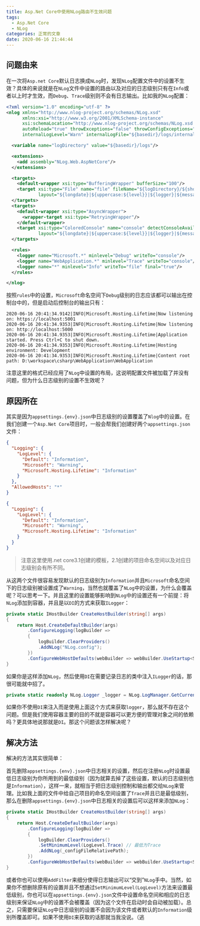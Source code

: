 ```yaml
---
title: Asp.Net Core中使用NLog路由不生效问题
tags:
  - Asp.Net Core
  - NLog
categories: 正常的文章
date: 2020-06-16 21:44:44
---
```


## 问题由来

在一次将`Asp.net Core`默认日志换成`NLog`时，发现`NLog`配置文件中的设置不生效？具体的来说就是在`NLog`文件中设置的路由以及对应的日志级别只有在`Info`或者以上时才生效，而`Debug`、`Trace`级别则不会有日志输出。比如我的`NLog`配置：

```xml
<?xml version="1.0" encoding="utf-8" ?>
<nlog xmlns="http://www.nlog-project.org/schemas/NLog.xsd"
      xmlns:xsi="http://www.w3.org/2001/XMLSchema-instance"
      xsi:schemaLocation="http://www.nlog-project.org/schemas/NLog.xsd NLog.xsd"
      autoReload="true" throwExceptions="false" throwConfigExceptions="true"
      internalLogLevel="Warn" internalLogFile="${basedir}/logs/internal.log">

  <variable name="logDirectory" value="${basedir}/logs"/>

  <extensions>
    <add assembly="NLog.Web.AspNetCore"/>
  </extensions>

  <targets>
    <default-wrapper xsi:type="BufferingWrapper" bufferSize="100"/>
    <target xsi:type="File" name="file" fileName="${logDirectory}/${shortdate}-${level}.log" encoding="utf-8"
            layout="${longdate}|${uppercase:${level}}|${logger}|${message} ${exception:format=tostring}" />
  </targets>
  <targets>
    <default-wrapper xsi:type="AsyncWrapper">
      <wrapper-target xsi:type="RetryingWrapper"/>
    </default-wrapper>
    <target xsi:type="ColoredConsole" name="console" detectConsoleAvailable="true"
            layout="${longdate}|${uppercase:${level}}|${logger}|${message}"/>
  </targets>

  <rules>
    <logger name="Microsoft.*" minlevel="Debug" writeTo="console"/>
    <logger name="WebApplication.*" minlevel="Trace" writeTo="console"/>
    <logger name="*" minlevel="Info" writeTo="file" final="true"/>
  </rules>

</nlog>
```

按照`rules`中的设置，`Microsoft`命名空间下`Debug`级别的日志应该都可以输出在控制台中的，但是启动后控制台的输出只有：

```log
2020-06-16 20:41:34.9142|INFO|Microsoft.Hosting.Lifetime|Now listening on: https://localhost:5001
2020-06-16 20:41:34.9353|INFO|Microsoft.Hosting.Lifetime|Now listening on: http://localhost:5000
2020-06-16 20:41:34.9353|INFO|Microsoft.Hosting.Lifetime|Application started. Press Ctrl+C to shut down.
2020-06-16 20:41:34.9353|INFO|Microsoft.Hosting.Lifetime|Hosting environment: Development
2020-06-16 20:41:34.9353|INFO|Microsoft.Hosting.Lifetime|Content root path: D:\workspace\csharp\WebApplication\WebApplication
```

注意这里的格式已经应用了`NLog`中设置的布局，这说明配置文件被加载了并没有问题，但为什么日志级别的设置不生效呢？

## 原因所在

其实是因为`appsettings.{env}.json`中日志级别的设置覆盖了`Nlog`中的设置。在我们创建一个`Asp.Net Core`项目时，一般会帮我们创建好两个`appsettings.json`文件：

```json appsettings.json
{
  "Logging": {
    "LogLevel": {
      "Default": "Information",
      "Microsoft": "Warning",
      "Microsoft.Hosting.Lifetime": "Information"
    }
  },
  "AllowedHosts": "*"
}
```

```json appsettings.Development.json
{
  "Logging": {
    "LogLevel": {
      "Default": "Information",
      "Microsoft": "Warning",
      "Microsoft.Hosting.Lifetime": "Information"
    }
  }
}
```

> 注意这里使用.net core3.1创建的模板，2.1创建的项目命名空间以及对应日志级别会有所不同。

从这两个文件很容易发现默认的日志级别为`Information`并且`Microsoft`命名空间下的日志级别被设置成了`Warning`，当然也就覆盖了`NLog`中的设置，为什么会覆盖呢？可以思考一下。并且这里的设置能够影响到`NLog`中的设置还有一个前提：将`NLog`添加到容器，并且是以`DI`的方式来获取`ILogger`：

```csharp
private static IHostBuilder CreateHostBuilder(string[] args)
{
    return Host.CreateDefaultBuilder(args)
        .ConfigureLogging(logBuilder =>
        {
            logBuilder.ClearProviders()
            .AddNLog("NLog.config");
        })
        .ConfigureWebHostDefaults(webBuilder => webBuilder.UseStartup<Startup>());
}
```

如果你是这样添加`NLog`，然后使用`DI`在需要记录日志的类中注入`ILogger`的话，那很可能就中招了。

```csharp
private static readonly NLog.Logger _logger = NLog.LogManager.GetCurrentClassLogger();
```

如果你不使用`DI`来注入而是使用上面这个方式来获取`logger`，那么就不存在这个问题。但是我们使用容器主要的目的不就是容器可以更方便的管理对象之间的依赖吗？更具体地说那就是`DI`。那这个问题该怎样解决呢？

## 解决方法

解决的方法其实很简单：

首先删除`appsettings.{env}.json`中日志相关的设置，然后在注册`NLog`时设置最低日志级别为你所用到的最低级别（因为就算去掉了这些设置，默认的日志级别也是`Information`），这样一来，就相当于把日志级别控制和输出都交给`NLog`来管理。比如我上面的文件中给自己项目的命名空间设置了`Trace`并且已是最低级别，那么在删除`appsettings.{env}.json`中日志相关的设置后可以这样来添加`NLog`：

```csharp
private static IHostBuilder CreateHostBuilder(string[] args)
{
    return Host.CreateDefaultBuilder(args)
        .ConfigureLogging(logBuilder =>
        {
            logBuilder.ClearProviders()
            .SetMinimumLevel(LogLevel.Trace) // 最低为Trace
            .AddNLog(_configFileRelativePath);
        })
        .ConfigureWebHostDefaults(webBuilder => webBuilder.UseStartup<Startup>());
}
```

或者你也可以使用`AddFilter`来细分使得日志输出可以“交到”`NLog`手中。当然，如果你不想删除原有的设置并且不想通过`SetMinimumLevel(LogLevel)`方法来设置最低级别，你也可以在`appsettings.{env}.json`文件中设置命名空间和相应的日志级别来保证`NLog`中的设置不会被覆盖（因为这个文件在启动时会自动被加载）。总之，只需要保证`NLog`中日志级别的设置不会因为该文件或者默认的`Information`级别所覆盖即可。如果不使用`DI`来获取的话那就当我没说。（逃
